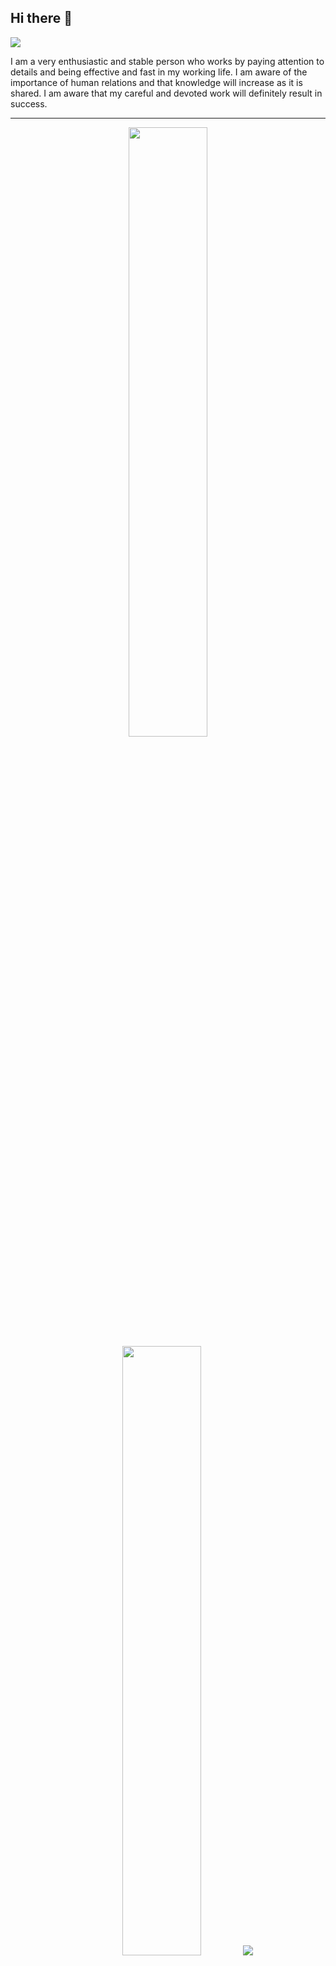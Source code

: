 ## Hi there 👋


<p>
<a href="https://github.com/DenverCoder1/readme-typing-svg"><img src="https://readme-typing-svg.herokuapp.com?&font=IBM+Plex+Sans&color=abcdef&size=20&lines=Welcome+to+my+GitHub+Profile!;I'm+a+Fullstack+Developer;I'm+a+Frontend+Developer;I'm+a+Backend+Developer" /></a>
</p>

<p>I am a very enthusiastic and stable person who works by paying attention to details and being effective and fast in my working life. I am aware of the importance of human relations and that knowledge will increase as it is shared. I am aware that my careful and devoted work will definitely result in success.</p>

  
  <hr>


<p align="center">
  <img height="50%" width="auto" src ="https://github-readme-stats.vercel.app/api?username=klc-pakize&show_icons=true&count_private=true&theme=midnight-purple&hide_border=true&hide=issues,contribs&bg_color=00000000">
  <img height="50%" width="auto" src ="https://github-readme-stats.vercel.app/api/top-langs/?username=klc-pakize&layout=compact&hide_border=true&theme=midnight-purple&bg_color=00000000&langs_count=6&hide=jupyter%20notebook,tex,css,php&exclude_repo=Pacman-AI">
  <img src ="https://github-readme-streak-stats.herokuapp.com?user=klc-pakize&theme=midnight-purple&hide_border=true&background=FFFFFF00">
  <br>
</p>


<hr>


## 🛠 Technologies

![Python](https://img.shields.io/badge/python-black?style=for-the-badge&logo=python&logoColor=5E35B1)![Django](https://img.shields.io/badge/django-black.svg?style=for-the-badge&logo=django&logoColor=5E35B1)![PostgreSql](https://img.shields.io/badge/postgresql-black.svg?style=for-the-badge&logo=postgresql&logoColor=5E35B1)

![JavaScript](https://img.shields.io/badge/javascript-black.svg?style=for-the-badge&logo=javascript&logoColor=5E35B1)![NodeJS](https://img.shields.io/badge/node.js-black?style=for-the-badge&logo=node.js&logoColor=5E35B1)![Aws](https://img.shields.io/badge/aws-black.svg?style=for-the-badge&logo=aws&logoColor=5E35B1)
